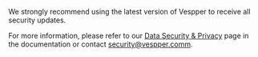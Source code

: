 We strongly recommend using the latest version of Vespper to receive all security updates.

For more information, please refer to our [Data Security & Privacy](https://docs.vespper.com/Data%20Privacy%20&%20Security) page in the documentation or contact security@vespper.comm.
